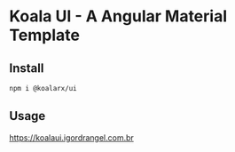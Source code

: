 # Koala UI - A Angular Material Template

## Install
```bash
npm i @koalarx/ui
```

## Usage

https://koalaui.igordrangel.com.br
